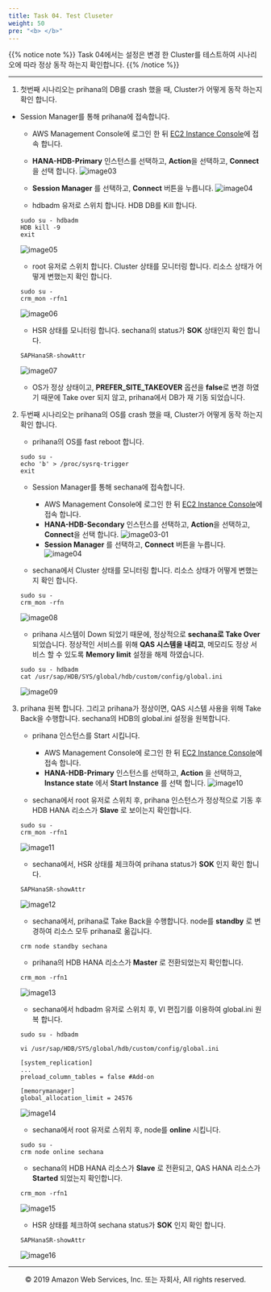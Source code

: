 ```yaml
---
title: Task 04. Test Cluseter
weight: 50
pre: "<b> </b>"
---
```


{{% notice note %}}
Task 04에서는 설정은 변경 한 Cluster를 테스트하여 시나리오에 따라 정상 동작 하는지 확인합니다.
{{% /notice %}}

---

1. 첫번째 시나리오는 prihana의 DB를 crash 했을 때, Cluster가 어떻게 동작 하는지 확인 합니다.
  * Session Manager를 통해 prihana에 접속합니다.
    * AWS Management Console에 로그인 한 뒤 [EC2 Instance Console](https://console.aws.amazon.com/ec2/v2/home?region=us-east-1#Instances:sort=instanceId)에 접속 합니다.
    * **HANA-HDB-Primary** 인스턴스를 선택하고, **Action**을 선택하고, **Connect**을 선택 합니다.
    ![image03](images/03.png)
    * **Session Manager** 를 선택하고, **Connect** 버튼을 누릅니다.
    ![image04](images/04.png)

    * hdbadm 유저로 스위치 합니다. HDB DB를 Kill 합니다.
    ```shell
    sudo su - hdbadm
    HDB kill -9
    exit
    ```
    ![image05](images/05.png)

    * root 유저로 스위치 합니다. Cluster 상태를 모니터링 합니다. 리소스 상태가 어떻게 변했는지 확인 합니다.
    ```shell
    sudo su -
    crm_mon -rfn1
    ```
    ![image06](images/06.png)

    * HSR 상태를 모니터링 합니다. sechana의 status가 **SOK** 상태인지 확인 합니다.
    ```shell
    SAPHanaSR-showAttr
    ```
    ![image07](images/07.png)

    * OS가 정상 상태이고, **PREFER_SITE_TAKEOVER** 옵션을 **false**로 변경 하였기 때문에 Take over 되지 않고, prihana에서 DB가 재 기동 되었습니다.

2. 두번째 시나리오는 prihana의 OS를 crash 했을 때, Cluster가 어떻게 동작 하는지 확인 합니다.
    * prihana의 OS를 fast reboot 합니다.
    ```shell
    sudo su -
    echo 'b' > /proc/sysrq-trigger
    exit
    ```

    * Session Manager를 통해 sechana에 접속합니다.
      * AWS Management Console에 로그인 한 뒤 [EC2 Instance Console](https://console.aws.amazon.com/ec2/v2/home?region=us-east-1#Instances:sort=instanceId)에 접속 합니다.
      * **HANA-HDB-Secondary** 인스턴스를 선택하고, **Action**을 선택하고, **Connect**을 선택 합니다.
      ![image03-01](images/03-01.png)
      * **Session Manager** 를 선택하고, **Connect** 버튼을 누릅니다.
      ![image04](images/04.png)

    * sechana에서 Cluster 상태를 모니터링 합니다. 리소스 상태가 어떻게 변했는지 확인 합니다.
    ```shell
    sudo su -
    crm_mon -rfn
    ```
    ![image08](images/08.png)

    * prihana 시스템이 Down 되었기 때문에, 정상적으로 **sechana로 Take Over** 되었습니다. 정상적인 서비스를 위해 **QAS 시스템을 내리고**, 메모리도 정상 서비스 할 수 있도록 **Memory limit** 설정을 해제 하였습니다.  
    ```shell
    sudo su - hdbadm
    cat /usr/sap/HDB/SYS/global/hdb/custom/config/global.ini
    ```
    ![image09](images/09.png)

3. prihana 원복 합니다. 그리고 prihana가 정상이면, QAS 시스템 사용을 위해 Take Back을 수행합니다. sechana의 HDB의 global.ini 설정을 원복합니다.
    * prihana 인스턴스를 Start 시킵니다.
      * AWS Management Console에 로그인 한 뒤 [EC2 Instance Console](https://console.aws.amazon.com/ec2/v2/home?region=us-east-1#Instances:sort=instanceId)에 접속 합니다.
      * **HANA-HDB-Primary** 인스턴스를 선택하고, **Action** 을 선택하고, **Instance state** 에서 **Start Instance** 를 선택 합니다.
      ![image10](images/10.png)

    * sechana에서 root 유저로 스위치 후, prihana 인스턴스가 정상적으로 기동 후 HDB HANA 리소스가 **Slave** 로 보이는지 확인합니다.  
    ```shell
    sudo su -
    crm_mon -rfn1
    ```
    ![image11](images/11.png)

    * sechana에서, HSR 상태를 체크하여 prihana status가 **SOK** 인지 확인 합니다.
    ```shell
    SAPHanaSR-showAttr
    ```
    ![image12](images/12.png)

    * sechana에서, prihana로 Take Back을 수행합니다. node를 **standby** 로 변경하여 리소스 모두 prihana로 옮깁니다.
    ```shell
    crm node standby sechana
    ```
    * prihana의 HDB HANA 리소스가 **Master** 로 전환되었는지 확인합니다.
    ```shell
    crm_mon -rfn1
    ```
    ![image13](images/13.png)

    * sechana에서 hdbadm 유저로 스위치 후, VI 편집기를 이용하여 global.ini 원복 합니다.
    ```shell
    sudo su - hdbadm

    vi /usr/sap/HDB/SYS/global/hdb/custom/config/global.ini

    [system_replication]
    ...
    preload_column_tables = false #Add-on

    [memorymanager]
    global_allocation_limit = 24576
    ```
    ![image14](images/14.png)

    * sechana에서 root 유저로 스위치 후, node를 **online** 시킵니다.
    ```shell
    sudo su -
    crm node online sechana
    ```

    * sechana의 HDB HANA 리소스가 **Slave** 로 전환되고, QAS HANA 리소스가 **Started** 되었는지 확인합니다.
    ```shell
    crm_mon -rfn1
    ```
    ![image15](images/15.png)

    * HSR 상태를 체크하여 sechana status가 **SOK** 인지 확인 합니다.
    ```shell
    SAPHanaSR-showAttr
    ```
    ![image16](images/16.png)



---
<p align="center">
© 2019 Amazon Web Services, Inc. 또는 자회사, All rights reserved.
</p>
